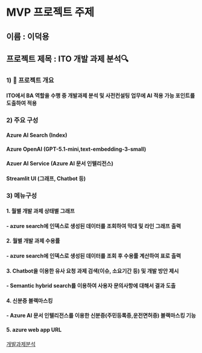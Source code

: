 # MVP 프로젝트 주제
## 이름 : 이덕용
## 프로젝트 제목 : ITO 개발 과제 분석🔍
### 1) 📃 프로젝트 개요
#### ITO에서 BA 역할을 수행 중 개발과제 분석 및 사전컨설팅 업무에 AI 적용 가능 포인트를 도출하여 적용
### 2) 주요 구성
#### Azure AI Search (Index)
#### Azure OpenAI (GPT-5.1-mini,text-embedding-3-small)
#### Azuer AI Service (Azure AI 문서 인텔리전스)
#### Streamlit UI (그래프, Chatbot 등)
### 3) 메뉴구성
#### 1. 월별 개발 과제 상태별 그래프
#### - azure search에 인덱스로 생성된 데이터를 조회하여 막대 및 라인 그래프 출력
#### 2. 월별 개발 과제 수용률
#### - azure search에 인덱스로 생성된 데이터를 조회 후 수용률 계산하여 표로 출력
#### 3. Chatbot을 이용한 유사 요청 과제 검색(이슈, 소요기간 등) 및 개발 방안 제시
#### - Semantic hybrid search를 이용하여 사용자 문의사항에 대해서 결과 도출
#### 4. 신분증 블랙마스킹
#### - Azure AI 문서 인텔리전스를 이용한 신분증(주민등록증,운전면허증) 블랙마스킹 기능
#### 5. azure web app URL
[개발과제분석](https://ktds15-0917-webapp-frcxcdfufygwhjer.swedencentral-01.azurewebsites.net/)
